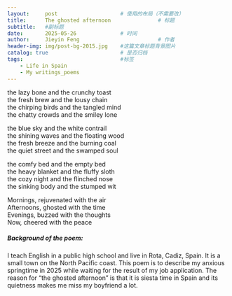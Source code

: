 ```yaml
---
layout:     post   				    # 使用的布局（不需要改）
title:      The ghosted afternoon 				# 标题  
subtitle:   #副标题
date:       2025-05-26 				# 时间
author:     Jieyin Feng 						# 作者 
header-img: img/post-bg-2015.jpg 	#这篇文章标题背景图片
catalog: true 						# 是否归档
tags:								#标签
    - Life in Spain
    - My writings_poems
---
```


the lazy bone and the crunchy toast\
the fresh brew and the lousy chain\
the chirping birds and the tangled mind\
the chatty crowds and the smiley lone

the blue sky and the white contrail\
the shining waves and the floating wood\
the fresh breeze and the burning coal\
the quiet street and the swamped soul

the comfy bed and the empty bed\
the heavy blanket and the fluffy sloth\
the cozy night and the flinched nose\
the sinking body and the stumped wit

Mornings, rejuvenated with the air\
Afternoons, ghosted with the time\
Evenings, buzzed with the thoughts\
Now, cheered with the peace

##### Background of the poem:
I teach English in a public high school and live in Rota, Cadiz, Spain. It is a small town on the North Pacific coast. This poem is to describe my anxious springtime in 2025 while waiting for the result of my job application. The reason for “the ghosted afternoon” is that it is siesta time in Spain and its quietness makes me miss my boyfriend a lot. 





